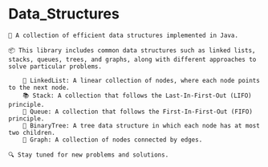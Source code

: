 # Data_Structures
    🚀 A collection of efficient data structures implemented in Java. 
    
    📦 This library includes common data structures such as linked lists, stacks, queues, trees, and graphs, along with different approaches to solve particular problems. 
    
        🔗 LinkedList: A linear collection of nodes, where each node points to the next node.
        📚 Stack: A collection that follows the Last-In-First-Out (LIFO) principle.
        🚶 Queue: A collection that follows the First-In-First-Out (FIFO) principle.
        🌳 BinaryTree: A tree data structure in which each node has at most two children.
        🔗 Graph: A collection of nodes connected by edges.
    
    🔍 Stay tuned for new problems and solutions.
